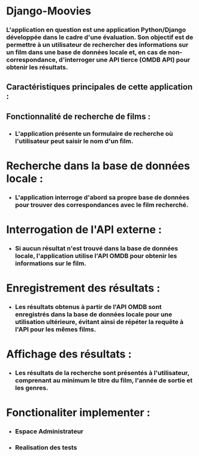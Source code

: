# Django-Moovies

### L'application en question est une application Python/Django développée dans le cadre d'une évaluation. Son objectif est de permettre à un utilisateur de rechercher des informations sur un film dans une base de données locale et, en cas de non-correspondance, d'interroger une API tierce (OMDB API) pour obtenir les résultats.

## Caractéristiques principales de cette application :

## Fonctionnalité de recherche de films :
* ### L'application présente un formulaire de recherche où l'utilisateur peut saisir le nom d'un film.
# Recherche dans la base de données locale :
* ### L'application interroge d'abord sa propre base de données pour trouver des correspondances avec le film recherché.
# Interrogation de l'API externe : 
* ### Si aucun résultat n'est trouvé dans la base de données locale, l'application utilise l'API OMDB pour obtenir les informations sur le film.
# Enregistrement des résultats :
* ### Les résultats obtenus à partir de l'API OMDB sont enregistrés dans la base de données locale pour une utilisation ultérieure, évitant ainsi de répéter la requête à l'API pour les mêmes films.
# Affichage des résultats :
* ### Les résultats de la recherche sont présentés à l'utilisateur, comprenant au minimum le titre du film, l'année de sortie et les genres.

# Fonctionaliter implementer :

* ### Espace Administrateur
* ### Realisation des tests
